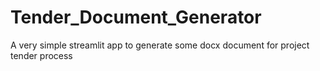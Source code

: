 # Tender_Document_Generator
A very simple streamlit app to generate some docx document for project tender process

